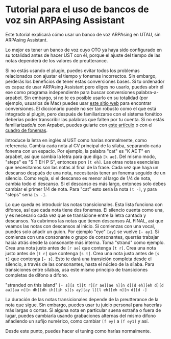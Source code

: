 # Tutorial para el uso de bancos de voz sin ARPAsing Assistant
Este tutorial explicará cómo usar un banco de voz ARPAsing en UTAU, sin ARPAsing Assistant.

Lo mejor es tener un banco de voz cuyo OTO ya haya sido configurado en su totalidad antes de hacer UST con él, porque el ajuste del tiempo de las notas dependerá de los valores de preutterance.

Si no estás usando el plugin, puedes evitar todos los problemas relacionados con ajustar el tiempo y fonemas incorrectos. Sin embargo, perderás los beneficios de tener estas conversiones bases.
Si tu ordenador es capaz de usar ARPAsing Assistant pero eliges no usarlo, puedes abrir el exe como programa independiente para buscar conversiones palabra-a-arpabet. Sin embargo, si no te es posible usarlo en su totalidad (por ejemplo, usuarios de Mac) puedes usar [este sitio web]() para encontrar conversiones. El diccionario puede no ser tan robusto como el que está integrado al plugin, pero después de familiarizarse con el sistema fonético deberías poder transcribir las palabras que falten por tu cuenta. Si no estás familiarizado/a con Arpabet, puedes guiarte con [este artículo]() o con el [cuadro de fonemas]().

Introduce la letra en inglés al UST como harías normalmente, como referencia.
Cambia cada nota al CV principal de la sílaba, separando cada fonema con un espacio. Por ejemplo, la palabra "cat" es "K AE T" en arpabet, así que cambia la letra para que diga `[k ae]`. Del mismo modo, "steps" es "S T EH P S", entonces pon `[t eh]`.
Las otras notas esenciales que necesitamos son las notas al final de la frase. Cada vez que haya un descanso después de una nota, necesitarás tener un fonema seguido de un silencio. Como regla, si el descanso es menor al largo de 1/4 de nota, cambia todo el descanso. Si el descanso es más largo, entonces solo debes cambiar el primer 1/4 de nota. Para "cat" esto sería la nota `[t -]`, y para "steps" sería `[s -]`.

Lo que queda es introducir las notas transicionales. Esta lista funciona con dífonos, así que cada nota tiene dos fonemas.
El silencio cuenta como una, y es necesario cada vez que se transicione entre la letra cantada y descansos. Ya cubrimos las notas que tienen descansos AL FINAL, así que veamos las notas con descansos al inicio. Si comienzas con una vocal, puedes solo añadir un guion. Por ejemplo "eye" `[ay]` se vuelve `[- ay]`. Si comienza con una consonante o grupo de consonantes, querrás trabajar hacia atrás desde la consonante más interna. Toma "strand" como ejemplo. Crea una nota justo antes de `[r ae]` que contenga `[t r]`. Crea una nota justo antes de `[t r]` que contenga `[s t]`. Crea una nota justo antes de `[s t]` que contenga `[- s]`. Esto te dará una transición completa desde el silencio, a través de las consonantes, hasta el núcleo de la sílaba.
Para transiciones entre sílabas, usa este mismo principio de transiciones completas de dífono a dífono.

"stranded on this island"
`[- s][s t][t r][r ae][ae n][n d][d eh][eh d][d aa][aa n][n dh][dh ih][ih s][s ay][ay l][l eh][eh n][n d][d -]`

La duración de las notas transicionales depende de la preutterance de la nota que sigue. Sin embargo, puedes usar tu juicio personal para hacerlas más largas o cortas.
Si alguna nota en particular suena extraña o fuera de lugar, puedes cambiarla usando grabaciones alternas del mismo dífono añadiendo un sufijo numérico, como cambiar `[f ey]` a `[f ey1]` y así.

Desde este punto, puedes hacer el tuning como harías normalmente.
